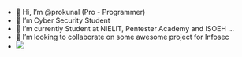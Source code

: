 - 👋 Hi, I’m @prokunal (Pro - Programmer)
- 👀 I’m Cyber Security Student
- 🌱 I’m currently Student at NIELIT, Pentester Academy and ISOEH ...
- 💞️ I’m looking to collaborate on some awesome project for Infosec
-    <script src="https://tryhackme.com/badge/130906"></script>
     <img src="https://s6.gifyu.com/images/giphy7a00e0edffca1d6d.gif">
